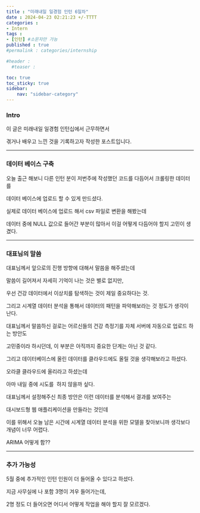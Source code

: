 ```yaml
---
title : "미래내일 일경험 인턴 6일차"
date : 2024-04-23 02:21:23 +/-TTTT
categories : 
- Intern
tags : 
- [인턴] #소문자만 가능
published : true
#permalink : categories/internship

#header :
  #teaser : 

toc: true
toc_sticky: true
sidebar:
    nav: "sidebar-category"
---
```


### Intro

이 글은 미래내일 일경험 인턴십에서 근무하면서

겪거나 배우고 느낀 것을 기록하고자 작성한 포스트입니다.

* * *

### 데이터 베이스 구축

오늘 출근 해보니 다른 인턴 분이 저번주에 작성했던 코드를 다듬어서 크롤링한 데이터를

데이터 베이스에 업로드 할 수 있게 만드셨다.

실제로 데이터 베이스에 업로드 해서 csv 파일로 변환을 해봤는데

데이터 중에 NULL 값으로 들어간 부분이 많아서 이걸 어떻게 다듬어야 할지 고민이 생겼다.

* * *

### 대표님의 말씀

대표님께서 앞으로의 진행 방향에 대해서 말씀을 해주셨는데

말씀이 길어져서 자세히 기억이 나는 것은 별로 없지만,

우선 건강 데이터에서 이상치를 탐색하는 것이 제일 중요하다는 것.

그리고 시계열 데이터 분석을 통해서 데이터의 패턴을 파악해보라는 것 정도가 생각이 난다.

대표님께서 말씀하신 걸로는 어르신들의 건강 측정기를 자체 서버에 자동으로 업로드 하는 방안도

고민중이라 하시던데, 이 부분은 아직까지 중요한 단계는 아닌 것 같다.

그리고 데이터베이스에 올린 데이터를 클라우드에도 올릴 것을 생각해보라고 하셨다.

오라클 클라우드에 올리라고 하셨는데

아마 내일 중에 시도를  하지 않을까 싶다.

대표님께서 설정해주신 최종 방안은 이런 데이터를 분석해서 결과를 보여주는

대시보드형 웹 애플리케이션을 만들라는 것인데

이를 위해서 오늘 남은 시간에 시계열 데이터 분석을 위한 모델을 찾아보니까 생각보다 개념이 너무 어렵다.

ARIMA 어떻게 함??

* * *

### 추가 가능성

5월 중에 추가적인 인턴 인원이 더 들어올 수 있다고 하셨다.

지금 사무실에 나 포함 3명이 겨우 들어가는데, 

2명 정도 더 들어오면 어디서 어떻게 작업을 해야 할지 잘 모르겠다.

&nbsp;